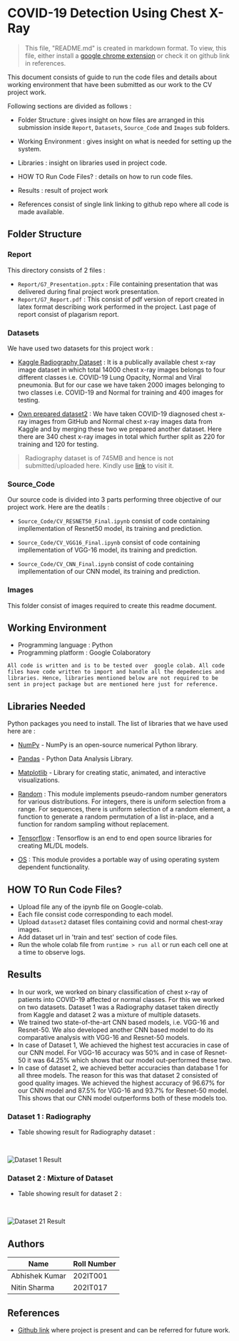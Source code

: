 # COVID-19 Detection Using Chest X-Ray

> This file, "README.md" is created in markdown format. To view, this file, either install a [google chrome extension](https://chrome.google.com/webstore/detail/markdown-viewer/ckkdlimhmcjmikdlpkmbgfkaikojcbjk?hl=en) or check it on github link in references.

This document consists of guide to run the code files and details about working environment that have been submitted as our work to the CV project work.

Following sections are divided as follows : 

* Folder Structure : gives insight on how files are arranged in this submission inside `Report`, `Datasets`, `Source_Code` and `Images` sub folders.

* Working Environment : gives insight on what is needed for setting up the system.

* Libraries : insight on libraries used in project code.

* HOW TO Run Code Files? : details on how to run code files.

* Results : result of project work

* References consist of single link linking to github repo where all code is made available.

## Folder Structure

### Report
This directory consists of 2 files :
* ```Report/G7_Presentation.pptx``` : File containing presentation that was delivered during final project work presentation.
* ```Report/G7_Report.pdf``` : This consist of pdf version of report created in latex format describing work performed in the project. Last page of report consist of plagarism report.

### Datasets
We have used two datasets for this project work :

* [Kaggle Radiography Dataset](https://www.kaggle.com/tawsifurrahman/covid19-radiography-database?select=COVID-19_Radiography_Dataset) : It is a publically available chest x-ray image dataset in which total 14000 chest x-ray images belongs to four different classes i.e. COVID-19 Lung Opacity, Normal and Viral pneumonia. But for our case we have taken 2000 images belonging to two classes i.e. COVID-19 and Normal for training and 400 images for testing.

* [Own prepared dataset2](https://drive.google.com/drive/folders/1WXzJGDVeBItkC7ebT8vQTJ9slPs5X0NN?usp=sharing) : We have taken COVID-19 diagnosed chest x-ray images from GitHub and Normal chest x-ray images data from Kaggle and by merging these two we prepared another dataset. Here there are 340 chest x-ray images in total which further split as 220 for training and 120 for testing.

> Radiography dataset is of 745MB and hence is not submitted/uploaded here. Kindly use [link](https://www.kaggle.com/tawsifurrahman/covid19-radiography-database?select=COVID-19_Radiography_Dataset) to visit it.

### Source_Code
Our source code is divided into 3 parts performing three objective of our project work. Here are the deatils :

* ```Source_Code/CV_RESNET50_Final.ipynb``` consist of code containing impllementation of Resnet50 model, its training and prediction.

* ```Source_Code/CV_VGG16_Final.ipynb``` consist of code containing impllementation of VGG-16 model, its training and prediction.

* ```Source_Code/CV_CNN_Final.ipynb``` consist of code containing impllementation of our CNN model, its training and prediction.

### Images
This folder consist of images required to create this readme document.

## Working Environment
* Programming language : Python
* Programming platform : Google Colaboratory

```All code is written and is to be tested over  google colab. All code files have code written to import and handle all the depedencies and libraries. Hence, libraries mentioned below are not required to be sent in project package but are mentioned here just for reference.```

## Libraries Needed
Python packages you need to install. The list of libraries that we have used here are :

* [NumPy](https://numpy.org/install/) - NumPy is an open-source numerical Python library.

* [Pandas](https://pandas.pydata.org/docs/reference/index.html) - Python Data Analysis Library.

* [Matplotlib](https://matplotlib.org/stable/tutorials/introductory/usage.html#sphx-glr-tutorials-introductory-usage-py) - Library for creating static, animated, and interactive visualizations.

* [Random](https://docs.python.org/3/library/random.html#module-random) : This module implements pseudo-random number generators for various distributions. For integers, there is uniform selection from a range. For sequences, there is uniform selection of a random element, a function to generate a random permutation of a list in-place, and a function for random sampling without replacement.

* [Tensorflow](https://www.tensorflow.org/tutorials) : Tensorflow is an end to end open source libraries for creating ML/DL models.

* [OS](https://docs.python.org/3/library/os.html) : This module provides a portable way of using operating system dependent functionality.

## HOW TO Run Code Files?
* Upload file any of the ipynb file on Google-colab. 
* Each file consist code corresponding to each model.
* Upload ```dataset2``` dataset files containing covid and normal chest-xray images.
* Add dataset url in 'train and test' section of code files.
* Run the whole colab file from `runtime > run all` or run each cell one at a time to observe logs.

## Results
* In our work, we worked on binary classification of chest x-ray of patients into COVID-19 affected or normal classes. For this we worked on two datasets. Dataset 1 was a Radiography dataset taken directly from Kaggle and dataset 2 was a mixture of multiple datasets. 
* We trained two state-of-the-art CNN based models, i.e. VGG-16 and Resnet-50. We also developed another CNN based model to do its comparative analysis with VGG-16 and Resnet-50 models. 
* In case of Dataset 1, We achieved the highest test accuracies in case of our CNN model. For VGG-16 accuracy was 50% and in case of Resnet-50 it was 64.25% which shows that our model out-performed these two.
* In case of dataset 2, we achieved better accuracies than database 1 for all three models. The reason for this was that dataset 2 consisted of good quality images. We achieved the highest accuracy of 96.67% for our CNN model and 87.5% for VGG-16 and 93.7% for Resnet-50 model. This shows that our CNN model outperforms both of these models too.

### Dataset 1 : Radiography
* Table showing result for Radiography dataset : 

<br />

![Dataset 1 Result](Images/dataset1.png)

### Dataset 2 : Mixture of Dataset
* Table showing result for dataset 2 : 

<br />

![Dataset 21 Result](Images/dataset2.png)

## Authors

| Name                    | Roll Number |
|-------------------------|-------------|
| Abhishek Kumar          | 202IT001    |
| Nitin Sharma            | 202IT017    |

## References
* [Github link](https://github.com/weasel-codes/covid19-chest-xray) where project is present and can be referred for future work.